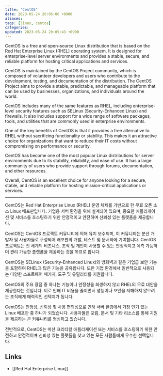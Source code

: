 ```yaml
---
title: "CentOS"
date: 2023-05-24 20:06:00 +0900
aliases: 
tags: [linux, centos]
categories: 
updated: 2023-05-24 20:09:43 +0900
---
```


CentOS is a free and open-source Linux distribution that is based on the Red Hat Enterprise Linux (RHEL) operating system. It is designed for enterprise-level server environments and provides a stable, secure, and reliable platform for hosting critical applications and services.

CentOS is maintained by the CentOS Project community, which is composed of volunteer developers and users who contribute to the development, testing, and documentation of the distribution. The CentOS Project aims to provide a stable, predictable, and manageable platform that can be used by businesses, organizations, and individuals around the world.

CentOS includes many of the same features as RHEL, including enterprise-level security features such as SELinux (Security-Enhanced Linux) and firewalls. It also includes support for a wide range of software packages, tools, and utilities that are commonly used in enterprise environments.

One of the key benefits of CentOS is that it provides a free alternative to RHEL without sacrificing functionality or stability. This makes it an attractive choice for organizations that want to reduce their IT costs without compromising on performance or security.

CentOS has become one of the most popular Linux distributions for server environments due to its stability, reliability, and ease of use. It has a large community of users who provide support through forums, documentation, and other resources.

Overall, CentOS is an excellent choice for anyone looking for a secure, stable, and reliable platform for hosting mission-critical applications or services.

---

CentOS는 Red Hat Enterprise Linux (RHEL) 운영 체제를 기반으로 한 무료 오픈 소스 Linux 배포판입니다. 기업용 서버 환경을 위해 설계되어 있으며, 중요한 애플리케이션 및 서비스를 호스팅하기 위한 안정적이고 안전하며 신뢰성 있는 플랫폼을 제공합니다.

CentOS는 CentOS 프로젝트 커뮤니티에 의해 유지 보수되며, 이 커뮤니티는 분산 개발자 및 사용자들로 구성되어 배포판의 개발, 테스트 및 문서화에 기여합니다. CentOS 프로젝트는 전 세계의 비즈니스, 조직 및 개인이 사용할 수 있는 안정적이고 예측 가능하며 관리 가능한 플랫폼을 제공하는 것을 목표로 합니다.

CentOS는 SELinux (Security-Enhanced Linux)와 방화벽과 같은 기업급 보안 기능을 포함하여 RHEL과 많은 기능을 공유합니다. 또한 기업 환경에서 일반적으로 사용되는 다양한 소프트웨어 패키지, 도구 및 유틸리티를 지원합니다.

CentOS의 주요 장점 중 하나는 기능이나 안정성을 희생하지 않고 RHEL의 무료 대안을 제공한다는 것입니다. 이로 인해 IT 비용을 줄이면서 성능이나 보안을 저해하지 않으려는 조직에게 매력적인 선택지가 됩니다.

CentOS는 안정성, 신뢰성 및 사용 편의성으로 인해 서버 환경에서 가장 인기 있는 Linux 배포판 중 하나가 되었습니다. 사용자들은 포럼, 문서 및 기타 리소스를 통해 지원을 제공하는 큰 커뮤니티를 형성하고 있습니다.

전반적으로, CentOS는 미션 크리티컬 애플리케이션 또는 서비스를 호스팅하기 위한 안전하고 안정적이며 신뢰성 있는 플랫폼을 찾고 있는 모든 사람들에게 우수한 선택입니다.

## Links

- [[Red Hat Enterprise Linux]]
